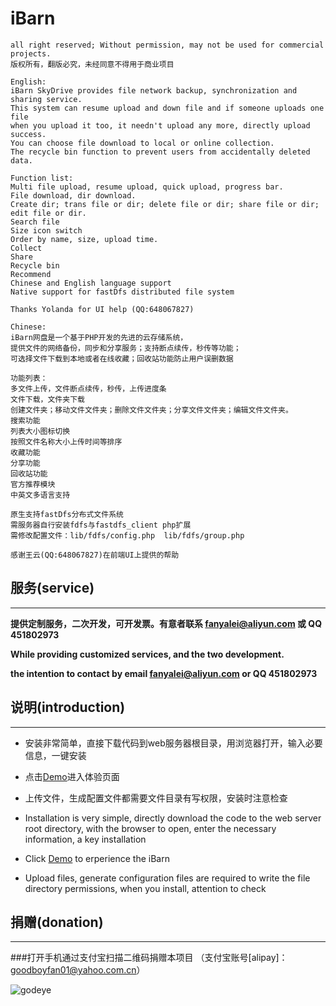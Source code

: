 # iBarn

    all right reserved; Without permission, may not be used for commercial projects.
    版权所有，翻版必究，未经同意不得用于商业项目

    English:
    iBarn SkyDrive provides file network backup, synchronization and sharing service. 
    This system can resume upload and down file and if someone uploads one file 
    when you upload it too, it needn't upload any more, directly upload success. 
    You can choose file download to local or online collection. 
    The recycle bin function to prevent users from accidentally deleted data. 
    
    Function list:
    Multi file upload, resume upload, quick upload, progress bar.
    File download, dir download.
    Create dir; trans file or dir; delete file or dir; share file or dir; edit file or dir.
    Search file
    Size icon switch
    Order by name, size, upload time.
    Collect
    Share
    Recycle bin
    Recommend
    Chinese and English language support
    Native support for fastDfs distributed file system
    
    Thanks Yolanda for UI help (QQ:648067827)

    Chinese:
    iBarn网盘是一个基于PHP开发的先进的云存储系统，
    提供文件的网络备份，同步和分享服务；支持断点续传，秒传等功能；
    可选择文件下载到本地或者在线收藏；回收站功能防止用户误删数据
    
    功能列表：
    多文件上传，文件断点续传，秒传，上传进度条
    文件下载，文件夹下载
    创建文件夹；移动文件文件夹；删除文件文件夹；分享文件文件夹；编辑文件文件夹。
    搜索功能
    列表大小图标切换
    按照文件名称大小上传时间等排序
    收藏功能
    分享功能
    回收站功能
    官方推荐模块
    中英文多语言支持

    原生支持fastDfs分布式文件系统
    需服务器自行安装fdfs与fastdfs_client php扩展 
    需修改配置文件：lib/fdfs/config.php  lib/fdfs/group.php
    
    感谢王云(QQ:648067827)在前端UI上提供的帮助

## 服务(service)
---
**提供定制服务，二次开发，可开发票。有意者联系 fanyalei@aliyun.com 或 QQ 451802973**

**While providing customized services, and the two development.**

**the intention to contact by email fanyalei@aliyun.com or QQ 451802973**
    
## 说明(introduction)
---
* 安装非常简单，直接下载代码到web服务器根目录，用浏览器打开，输入必要信息，一键安装
* 点击[Demo](http://www.godeye.org:82/index.php)进入体验页面
* 上传文件，生成配置文件都需要文件目录有写权限，安装时注意检查


* Installation is very simple, directly download the code to the web server root directory, 
with the browser to open, enter the necessary information, a key installation
* Click [Demo](http://www.godeye.org:82/index.php) to erperience the iBarn
* Upload files, generate configuration files are required to write the file directory permissions, 
when you install, attention to check

## 捐赠(donation)
---
###打开手机通过支付宝扫描二维码捐赠本项目
（支付宝账号[alipay]：goodboyfan01@yahoo.com.cn）

![godeye](http://www.godeye.org/img/theme/apuzvzlz1em53xhd90.png)